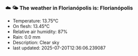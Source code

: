 ### ☁️ 🌤️  The weather in Florianópolis is: Florianópolis

- Temperature: 13.75°C
- On flesh: 13.45°C
- Relative air humidity: 87%
- Rain: 0.0 mm
- Description: Clear sky
- last updated: 2025-07-20T12:36:06.239087
